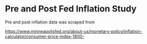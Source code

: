 # Pre and Post Fed Inflation Study

Pre and post inflation data was scraped from

https://www.minneapolisfed.org/about-us/monetary-policy/inflation-calculator/consumer-price-index-1800-
